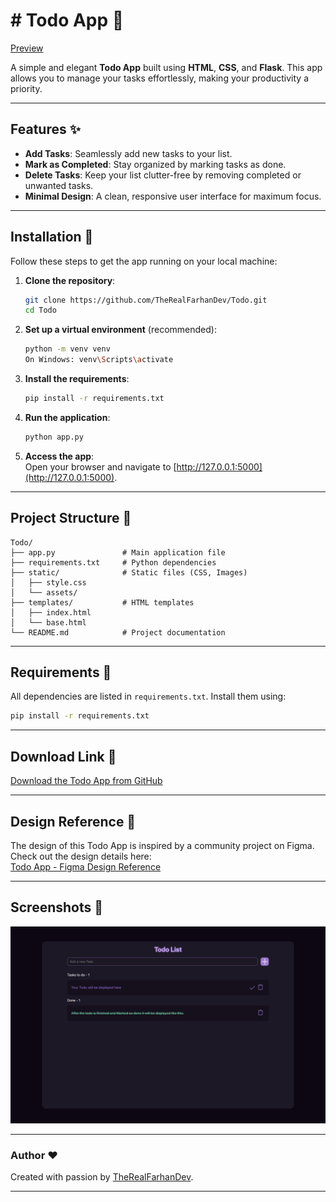 # # Todo App 📝

[Preview](https://todo-u3ut.onrender.com)

A simple and elegant **Todo App** built using **HTML**, **CSS**, and **Flask**. This app allows you to manage your tasks effortlessly, making your productivity a priority.

---

## Features ✨

- **Add Tasks**: Seamlessly add new tasks to your list.
- **Mark as Completed**: Stay organized by marking tasks as done.
- **Delete Tasks**: Keep your list clutter-free by removing completed or unwanted tasks.
- **Minimal Design**: A clean, responsive user interface for maximum focus.

---

## Installation 🚀

Follow these steps to get the app running on your local machine:

1. **Clone the repository**:
   ```bash
   git clone https://github.com/TheRealFarhanDev/Todo.git
   cd Todo
   ```

2. **Set up a virtual environment** (recommended):
   ```bash
   python -m venv venv
   On Windows: venv\Scripts\activate
   ```

3. **Install the requirements**:
   ```bash
   pip install -r requirements.txt
   ```

4. **Run the application**:
   ```bash
   python app.py
   ```

5. **Access the app**:  
   Open your browser and navigate to [http://127.0.0.1:5000](http://127.0.0.1:5000).

---

## Project Structure 📂

```
Todo/
├── app.py               # Main application file
├── requirements.txt     # Python dependencies
├── static/              # Static files (CSS, Images)
│   ├── style.css
│   └── assets/
├── templates/           # HTML templates
│   ├── index.html
│   └── base.html
└── README.md            # Project documentation
```

---

## Requirements 👋

All dependencies are listed in `requirements.txt`. Install them using:

```bash
pip install -r requirements.txt
```

---

## Download Link 🔗

[Download the Todo App from GitHub](https://github.com/TheRealFarhanDev/Todo/archive/refs/heads/main.zip)

---

## Design Reference 🎨

The design of this Todo App is inspired by a community project on Figma. Check out the design details here:  
[Todo App - Figma Design Reference](https://www.figma.com/design/IIiKjmxo0sW0YI8bYX8gLi/Todo-App-(Community)?m=auto&t=2T8MMOanVTDX1r0a-1)

---


## Screenshots 📸

![Todo App Screenshot](static/assets/screenshot.png)

---

### Author ❤️

Created with passion by [TheRealFarhanDev](https://github.com/TheRealFarhanDev).

---

